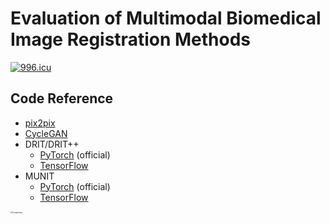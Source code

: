 # Evaluation of Multimodal Biomedical Image Registration Methods

[![996.icu](https://img.shields.io/badge/link-996.icu-red.svg)](https://996.icu)



## Code Reference

- [pix2pix](https://github.com/junyanz/pytorch-CycleGAN-and-pix2pix)
- [CycleGAN](https://github.com/junyanz/pytorch-CycleGAN-and-pix2pix)
- DRIT/DRIT++
  - [PyTorch](https://github.com/HsinYingLee/DRIT) (official)
  - [TensorFlow](https://github.com/taki0112/DRIT-Tensorflow)
- MUNIT
  - [PyTorch](https://github.com/NVlabs/MUNIT) (official)
  - [TensorFlow](https://github.com/taki0112/MUNIT-Tensorflow)

<img src="https://raw.githubusercontent.com/taki0112/DRIT-Tensorflow/master/assets/comparison.png" alt="Comparison" style="zoom: 20%;" />